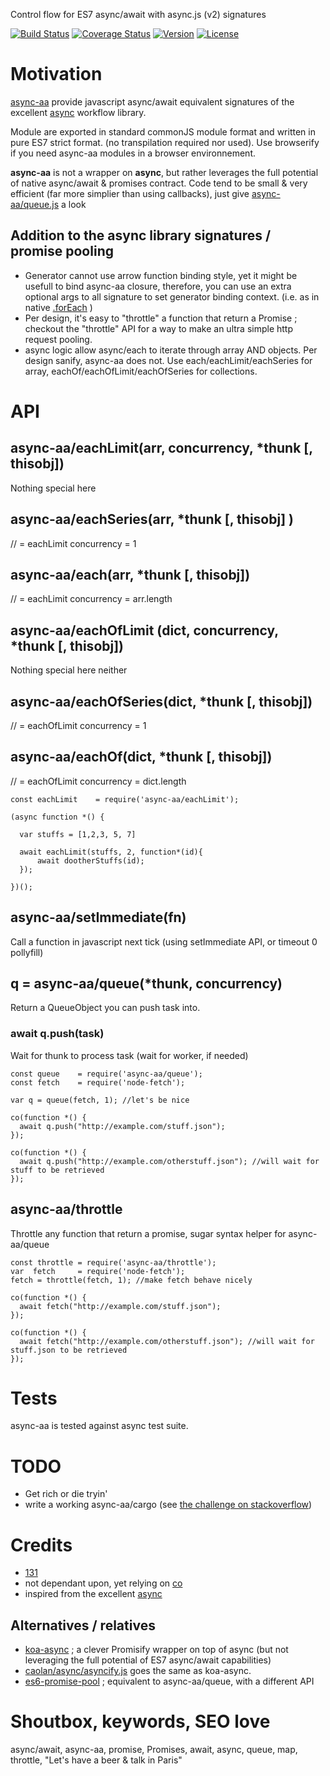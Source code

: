 Control flow for ES7 async/await with async.js (v2) signatures


[![Build Status](https://travis-ci.org/131/async-co.svg?branch=aa)](https://travis-ci.org/131/async-co)
[![Coverage Status](https://coveralls.io/repos/github/131/async-co/badge.svg?branch=aa)](https://coveralls.io/github/131/async-co?branch=aa)
[![Version](https://img.shields.io/npm/v/async-aa.svg)](https://www.npmjs.com/package/async-aa)
[![License](https://img.shields.io/badge/license-MIT-blue.svg)](http://opensource.org/licenses/MIT)


# Motivation
[async-aa](https://github.com/131/async-aa) provide javascript async/await equivalent signatures of the excellent [async](https://github.com/caolan/async) workflow library. 


Module are exported in standard commonJS module format and written in pure ES7 strict format. (no transpilation required nor used).
Use browserify if you need async-aa modules in a browser environnement.


**async-aa** is not a wrapper on **async**, but rather leverages the full potential of native async/await & promises contract. Code tend to be small & very efficient (far more simplier than using callbacks), just give [async-aa/queue.js](https://github.com/131/async-co/blob/master/queue.js) a look


## Addition to the async library signatures / promise pooling
* Generator cannot use arrow function binding style, yet it might be usefull to bind async-aa closure, therefore, you can use an extra optional args to all signature to set generator binding context. (i.e. as in native [.forEach](https://developer.mozilla.org/en-US/docs/Web/JavaScript/Reference/Global_Objects/Array/forEach) )
* Per design, it's easy to "throttle" a function that return a Promise ; checkout the "throttle" API for a way to make an ultra simple http request pooling.
* async logic allow async/each to iterate through array AND objects. Per design sanify, async-aa does not. Use each/eachLimit/eachSeries for array, eachOf/eachOfLimit/eachOfSeries for collections.

# API

## async-aa/eachLimit(arr, concurrency, *thunk [, thisobj])
Nothing special here
## async-aa/eachSeries(arr, *thunk [, thisobj] )
// = eachLimit concurrency = 1
## async-aa/each(arr, *thunk [, thisobj])
// = eachLimit concurrency = arr.length

## async-aa/eachOfLimit (dict, concurrency, *thunk [, thisobj])
Nothing special here neither

## async-aa/eachOfSeries(dict, *thunk [, thisobj])
 // = eachOfLimit concurrency = 1

## async-aa/eachOf(dict, *thunk [, thisobj])
// = eachOfLimit concurrency = dict.length


```
const eachLimit    = require('async-aa/eachLimit');

(async function *() {

  var stuffs = [1,2,3, 5, 7]

  await eachLimit(stuffs, 2, function*(id){
      await dootherStuffs(id);
  });

})();
```

## async-aa/setImmediate(fn)
Call a function in javascript next tick (using setImmediate API, or timeout 0 pollyfill)


## q = async-aa/queue(*thunk, concurrency)
Return a QueueObject you can push task into.
### await q.push(task)
Wait for thunk to process task (wait for worker, if needed)

```
const queue    = require('async-aa/queue');
const fetch    = require('node-fetch');

var q = queue(fetch, 1); //let's be nice

co(function *() {
  await q.push("http://example.com/stuff.json");
});

co(function *() {
  await q.push("http://example.com/otherstuff.json"); //will wait for stuff to be retrieved
});
```

## async-aa/throttle
Throttle any function that return a promise, sugar syntax helper for async-aa/queue


```
const throttle = require('async-aa/throttle');
var  fetch     = require('node-fetch');
fetch = throttle(fetch, 1); //make fetch behave nicely

co(function *() {
  await fetch("http://example.com/stuff.json");
});

co(function *() {
  await fetch("http://example.com/otherstuff.json"); //will wait for stuff.json to be retrieved
});
```
# Tests
async-aa is tested against async test suite.


# TODO
* Get rich or die tryin'
* write a working async-aa/cargo (see [the challenge on stackoverflow](http://stackoverflow.com/questions/39069624))

# Credits
* [131](https://github.com/131)
* not dependant upon, yet relying on [co](https://github.com/tj/co)
* inspired from the excellent [async](https://github.com/caolan/async)

## Alternatives / relatives
* [koa-async](https://github.com/eladnava/koa-async) ; a clever Promisify wrapper on top of async (but  not leveraging the full potential of ES7 async/await capabilities)
* [caolan/async/asyncify.js](https://github.com/caolan/async/blob/master/lib/asyncify.js) goes the same as koa-async.
* [es6-promise-pool](https://github.com/timdp/es6-promise-pool) ; equivalent to async-aa/queue, with a different API



# Shoutbox, keywords, SEO love
async/await, async-aa, promise, Promises, await, async, queue, map, throttle, "Let's have a beer & talk in Paris"




